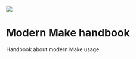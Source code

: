 ![](https://makefile.site/assets/images/image10.svg?v21633835241751)

# Modern Make handbook
Handbook about modern Make usage
